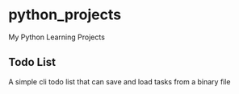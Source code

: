 # python_projects
My Python Learning Projects
## Todo List
A simple cli todo list that can save and load tasks from a binary file
